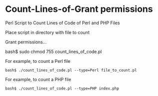 # Count-Lines-of-Grant permissions

Perl Script to Count Lines of Code of Perl and PHP Files

Place script in directory with file to count

Grant permissions...

bash$ sudo chmod 755 count_lines_of_code.pl

For example, to count a Perl file	

	bash$ ./count_lines_of_code.pl --type=Perl file_to_count.pl
	
For example, to count a PHP file

	bash$ ./count_lines_of_code.pl --type=PHP index.php
